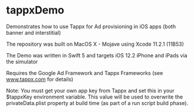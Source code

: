 # tappxDemo
Demonstrates how to use Tappx for Ad provisioning in iOS apps (both banner and interstitial)

The repository was built on MacOS X - Mojave using Xcode 11.2.1 (11B53)

The Demo was written in Swift 5 and targets iOS 12.2 iPhone and iPads via the simulator

Requires the Google Ad Framework and Tappx Frameworks (see www.tappx.com for details)

Note: You must get your own app key from Tappx and set this in your $tappxKey environment variable. This value will be used to overwrite the privateData.plist property at build time (as part of a run script build phase).

